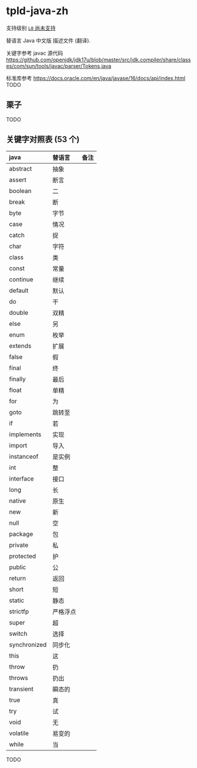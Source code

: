 # tpld-java-zh

支持级别 [`L0` 尚未支持](../../doc/level.md)

替语言 Java 中文版 描述文件 (翻译).

关键字参考 javac 源代码 <https://github.com/openjdk/jdk17u/blob/master/src/jdk.compiler/share/classes/com/sun/tools/javac/parser/Tokens.java>

标准库参考 <https://docs.oracle.com/en/java/javase/16/docs/api/index.html> TODO


## 栗子

TODO


## 关键字对照表 (53 个)

| java | 替语言 | 备注 |
| :--- | :---- | :--- |
| abstract | 抽象 | |
| assert | 断言 | |
| boolean | 二 | |
| break | 断 | |
| byte | 字节 | |
| case | 情况 | |
| catch | 捉 | |
| char | 字符 | |
| class | 类 | |
| const | 常量 | |
| continue | 继续 | |
| default | 默认 | |
| do | 干 | |
| double | 双精 | |
| else | 另 | |
| enum | 枚举 | |
| extends | 扩展 | |
| false | 假 | |
| final | 终 | |
| finally | 最后 | |
| float | 单精 | |
| for | 为 | |
| goto | 跳转至 | |
| if | 若 | |
| implements | 实现 | |
| import | 导入 | |
| instanceof | 是实例 | |
| int | 整 | |
| interface | 接口 | |
| long | 长 | |
| native | 原生 | |
| new | 新 | |
| null | 空 | |
| package | 包 | |
| private | 私 | |
| protected | 护 | |
| public | 公 | |
| return | 返回 | |
| short | 短 | |
| static | 静态 | |
| strictfp | 严格浮点 | |
| super | 超 | |
| switch | 选择 | |
| synchronized | 同步化 | |
| this | 这 | |
| throw | 扔 | |
| throws | 扔出 | |
| transient | 瞬态的 | |
| true | 真 | |
| try | 试 | |
| void | 无 | |
| volatile | 易变的 | |
| while | 当 | |


TODO
